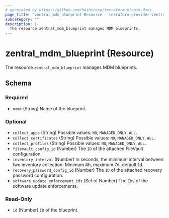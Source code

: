```yaml
---
# generated by https://github.com/hashicorp/terraform-plugin-docs
page_title: "zentral_mdm_blueprint Resource - terraform-provider-zentral"
subcategory: ""
description: |-
  The resource zentral_mdm_blueprint manages MDM blueprints.
---
```


# zentral_mdm_blueprint (Resource)

The resource `zentral_mdm_blueprint` manages MDM blueprints.



<!-- schema generated by tfplugindocs -->
## Schema

### Required

- `name` (String) Name of the blueprint.

### Optional

- `collect_apps` (String) Possible values: `NO`, `MANAGED_ONLY`, `ALL`.
- `collect_certificates` (String) Possible values: `NO`, `MANAGED_ONLY`, `ALL`.
- `collect_profiles` (String) Possible values: `NO`, `MANAGED_ONLY`, `ALL`.
- `filevault_config_id` (Number) The `ID` of the attached FileVault configuration.
- `inventory_interval` (Number) In seconds, the minimum interval between two inventory collection. Minimum 4h, maximum 7d, default 1d.
- `recovery_password_config_id` (Number) The `ID` of the attached recovery password configuration.
- `software_update_enforcement_ids` (Set of Number) The `ID`s of the software update enforcements.

### Read-Only

- `id` (Number) `ID` of the blueprint.
